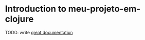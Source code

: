 # Introduction to meu-projeto-em-clojure

TODO: write [great documentation](http://jacobian.org/writing/what-to-write/)
